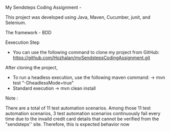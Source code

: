 My Sendsteps Coding Assignment -

This project was developed using Java, Maven, Cucumber, junit, and Selenium.

The framework - BDD

Eexecution Step

 - You can use the following command to clone my project from GitHub: https://github.com/Hozhalan/mySendstepsCodingAssignment.git


After cloning the project, 

- To run a headless execution, use the following maven command: -> mvn test "-DheadlessMode=true"
- Standard execution -> mvn clean install


Note :

There are a total of 11 test automation scenarios. Among those 11 test automation scenarios, 3 test automation scenarios continuously fail every time due to the 
invaild credit card details that cannot be verified from the "sendsteps'' site. Therefore, this is expected behavior now

